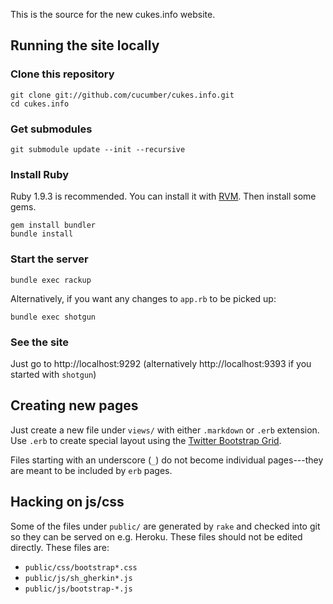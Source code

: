 This is the source for the new cukes.info website.

## Running the site locally

### Clone this repository

    git clone git://github.com/cucumber/cukes.info.git
    cd cukes.info

### Get submodules

    git submodule update --init --recursive

### Install Ruby

Ruby 1.9.3 is recommended. You can install it with [RVM](http://beginrescueend.com/). Then install some gems.

    gem install bundler
    bundle install

### Start the server

    bundle exec rackup

Alternatively, if you want any changes to `app.rb` to be picked up:

    bundle exec shotgun

### See the site

Just go to http://localhost:9292 (alternatively http://localhost:9393 if you started with `shotgun`)

## Creating new pages

Just create a new file under `views/` with either `.markdown` or `.erb` extension. Use `.erb` to create special layout using the 
[Twitter Bootstrap Grid](http://twitter.github.com/bootstrap/scaffolding.html).

Files starting with an underscore (`_`) do not become individual pages---they are meant to be included by `erb` pages.

## Hacking on js/css

Some of the files under `public/` are generated by `rake` and checked into git so they can be served on e.g. Heroku. These files should not be edited
directly. These files are:

* `public/css/bootstrap*.css`
* `public/js/sh_gherkin*.js`
* `public/js/bootstrap-*.js`

